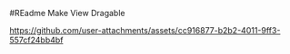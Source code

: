 #REadme
Make View Dragable

https://github.com/user-attachments/assets/cc916877-b2b2-4011-9ff3-557cf24bb4bf

